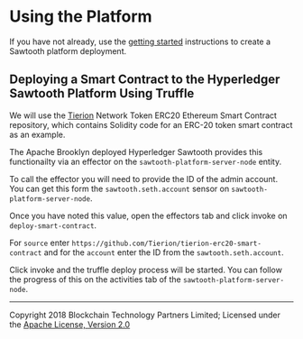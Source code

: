 Using the Platform
==================

If you have not already, use the [getting started](./getting-started.md) instructions to create a Sawtooth platform deployment.

## Deploying a Smart Contract to the Hyperledger Sawtooth Platform Using Truffle

We will use the [Tierion](https://github.com/Tierion/tierion-erc20-smart-contract) Network Token
ERC20 Ethereum Smart Contract repository, which contains Solidity code for an ERC-20 token smart
contract as an example.

The Apache Brooklyn deployed Hyperledger Sawtooth provides this functionailty via an effector on the
`sawtooth-platform-server-node` entity.

To call the effector you will need to provide the ID of the admin account. You can get this form the
`sawtooth.seth.account` sensor on `sawtooth-platform-server-node`.

Once you have noted this value, open the effectors
tab and click invoke on `deploy-smart-contract`.

For `source` enter `https://github.com/Tierion/tierion-erc20-smart-contract`
and for the `account` enter the ID from the `sawtooth.seth.account`.

Click invoke and
the truffle deploy process will be started. You can follow the progress of this on the activities tab of
the `sawtooth-platform-server-node`.


---
Copyright 2018 Blockchain Technology Partners Limited; Licensed under the [Apache License, Version 2.0](../LICENSE)
